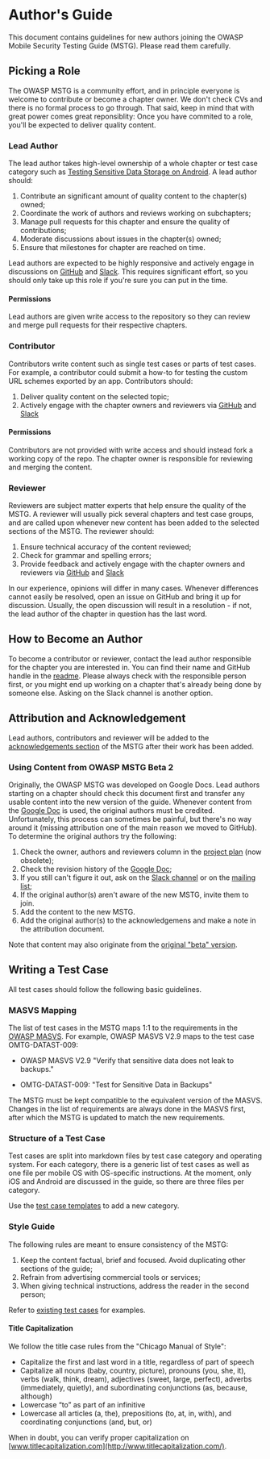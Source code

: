 # Author's Guide

This document contains guidelines for new authors joining the OWASP Mobile Security Testing Guide (MSTG). Please read them carefully.

## Picking a Role

The OWASP MSTG is a community effort, and in principle everyone is welcome to contribute or become a chapter owner. We don't check CVs and there is no formal process to go through. That said, keep in mind that with great power comes great reponsiblity: Once you have commited to a role, you'll be expected to deliver quality content.

### Lead Author

The lead author takes high-level ownership of a whole chapter or test case category such as [Testing Sensitive Data Storage on Android](https://github.com/OWASP/owasp-mstg/blob/master/Document/Testcases/0x00a_OMTG-DATAST_Android.md). A lead author should:

1. Contribute an significant amount of quality content to the chapter(s) owned;
2. Coordinate the work of authors and reviews working on subchapters;
3. Manage pull requests for this chapter and ensure the quality of contributions;
4. Moderate discussions about issues in the chapter(s) owned;
5. Ensure that milestones for chapter are reached on time.

Lead authors are expected to be highly responsive and actively engage in discussions on [GitHub](https://github.com/OWASP/owasp-mstg/issues) and [Slack](https://owasp.slack.com/messages/project-mobile_omtg/details/). This requires significant effort, so you should only take up this role if you're sure you can put in the time.

#### Permissions

Lead authors are given write access to the repository so they can review and merge pull requests for their respective chapters.

### Contributor

Contributors write content such as single test cases or parts of test cases. For example, a contributor could submit a how-to for testing the custom URL schemes exported by an app. Contributors should:

1. Deliver quality content on the selected topic;
2. Actively engage with the chapter owners and reviewers via [GitHub](https://github.com/OWASP/owasp-mstg/issues) and [Slack](https://owasp.slack.com/messages/project-mobile_omtg/details/)

#### Permissions

Contributors are not provided with write access and should instead fork a working copy of the repo. The chapter owner is responsible for reviewing and merging the content.

### Reviewer

Reviewers are subject matter experts that help ensure the quality of the MSTG. A reviewer will usually pick several chapters and test case groups, and are called upon whenever new content has been added to the selected sections of the MSTG. The reviewer should:

1. Ensure technical accuracy of the content reviewed;
2. Check for grammar and spelling errors;
3. Provide feedback and actively engage with the chapter owners and reviewers via [GitHub](https://github.com/OWASP/owasp-mstg/issues) and [Slack](https://owasp.slack.com/messages/project-mobile_omtg/details/)

In our experience, opinions will differ in many cases. Whenever differences cannot easily be resolved, open an issue on GitHub and bring it up for discussion. Usually, the open discussion will result in a resolution - if not, the lead author of the chapter in question has the last word.

## How to Become an Author

To become a contributor or reviewer, contact the lead author responsible for the chapter you are interested in. You can find their name and GitHub handle in the [readme](https://github.com/OWASP/owasp-mstg/blob/master/README.md). Please always check with the responsible person first, or you might end up working on a chapter that's already being done by someone else. Asking on the Slack channel is another option.

## Attribution and Acknowledgement

Lead authors, contributors and reviewer will be added to the [acknowledgements section](https://github.com/OWASP/owasp-mstg/blob/master/Document/0x01-Acknowledgements.md) of the MSTG after their work has been added.

### Using Content from OWASP MSTG Beta 2

Originally, the OWASP MSTG was developed on Google Docs. Lead authors starting on a chapter should check this document first and transfer any usable content into the new version of the guide. Whenever content from the [Google Doc](https://docs.google.com/document/d/132Ose0jdQwN6Z_Fp0VOJtVdGCufIwligwmf6oT0lmK8/edit#) is used, the original authors must be credited. Unfortunately, this process can sometimes be painful, but there's no way around it (missing attribution one of the main reason we moved to GitHub). To determine the original authors try the following:

1. Check the owner, authors and reviewers column in the [project plan](http://goo.gl/SsXAvC) (now obsolete);
2. Check the revision history of the [Google Doc](https://docs.google.com/document/d/132Ose0jdQwN6Z_Fp0VOJtVdGCufIwligwmf6oT0lmK8/edit#);
3. If you still can't figure it out, ask on the [Slack channel](https://owasp.slack.com/messages/project-mobile_omtg/details/) or on the [mailing list](mailto:owasp-mobile-top-10-risks@owasp.org);
4. If the original author(s) aren't aware of the new MSTG, invite them to join.
5. Add the content to the new MSTG.
6. Add the original author(s) to the acknowledgemens and make a note in the attribution document.

Note that content may also originate from the [original "beta" version](https://docs.google.com/document/d/1Z2nCRfe84D3t3IuEm9idX51lh51uzIerFaCV0Z74tbA/edit?ts=56f10e7f).

## Writing a Test Case

All test cases should follow the following basic guidelines.

### MASVS Mapping

The list of test cases in the MSTG maps 1:1 to the requirements in the [OWASP MASVS](https://github.com/OWASP/owasp-masvs). For example, OWASP MASVS V2.9 maps to the test case OMTG-DATAST-009:

- OWASP MASVS V2.9 "Verify that sensitive data does not leak to backups."

-  OMTG-DATAST-009: "Test for Sensitive Data in Backups"

The MSTG must be kept compatible to the equivalent version of the MASVS. Changes in the list of requirements are always done in the MASVS first, after which the MSTG is updated to match the new requirements.

### Structure of a Test Case

Test cases are split into markdown files by test case category and operating system. For each category, there is a generic list of test cases as well as one file per mobile OS with OS-specific instructions. At the moment, only iOS and Android are discussed in the guide, so there are three files per category.

Use the [test case templates](https://github.com/OWASP/owasp-mstg/tree/master/Templates) to add a new category.

### Style Guide

The following rules are meant to ensure consistency of the MSTG:

1. Keep the content factual, brief and focused. Avoid duplicating other sections of the guide;
2. Refrain from advertising commercial tools or services;
3. When giving technical instructions, address the reader in the second person;

Refer to [existing test cases](https://github.com/b-mueller/owasp-mstg/blob/master/Document/Testcases/0x00a_OMTG-DATAST_Android.md#OMTG-DATAST-009) for examples.

#### Title Capitalization

We follow the title case rules from the "Chicago Manual of Style":  

- Capitalize the first and last word in a title, regardless of part of speech
- Capitalize all nouns (baby, country, picture), pronouns (you, she, it), verbs (walk, think, dream), adjectives (sweet, large, perfect), adverbs (immediately, quietly), and subordinating conjunctions (as, because, although)
- Lowercase “to” as part of an infinitive
- Lowercase all articles (a, the), prepositions (to, at, in, with), and coordinating conjunctions (and, but, or)

When in doubt, you can verify proper capitalization on [www.titlecapitalization.com](http://www.titlecapitalization.com/).
